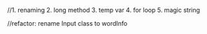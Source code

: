 //1. renaming 2. long method 3. temp var 4. for loop 5. magic string

//refactor: rename Input class to wordInfo